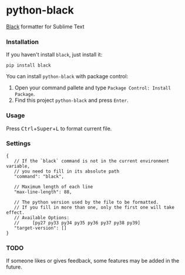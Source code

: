 # python-black
[Black](https://github.com/psf/black) formatter for  Sublime Text

### Installation

If you haven't install `black`, just install it:

```shell
pip install black
```

You can install `python-black` with package control:

1. Open your command pallete and type `Package Control: Install Package`.
2. Find this project `python-black` and press `Enter`.

### Usage

Press <kbd>Ctrl</kbd>+<kbd>Super</kbd>+<kbd>L</kbd> to format current file.

### Settings

```
{
   // If the `black` command is not in the current environment variable, 
   // you need to fill in its absolute path
   "command": "black",

   // Maximum length of each line
   "max-line-length": 88,

   // The python version used by the file to be formatted.
   // If you fill in more than one, only the first one will take effect.
   // Available Options:
   //     [py27 py33 py34 py35 py36 py37 py38 py39]
   "target-version": []
}
```

### TODO

If someone likes or gives feedback, some features may be added in the future.

